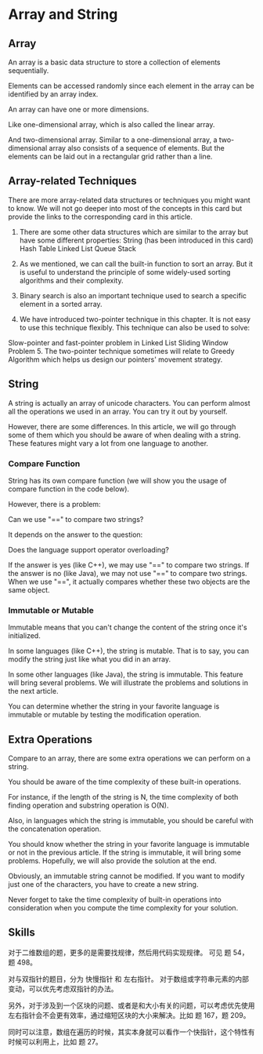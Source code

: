 # Array and String

## Array

An array is a basic data structure to store a collection of elements sequentially.

Elements can be accessed randomly since each element in the array can be identified by an array index.

An array can have one or more dimensions.

Like one-dimensional array, which is also called the linear array.

And two-dimensional array. Similar to a one-dimensional array, a two-dimensional array also consists of a sequence of elements. But the elements can be laid out in a rectangular grid rather than a line.

## Array-related Techniques

There are more array-related data structures or techniques you might want to know. We will not go deeper into most of the concepts in this card but provide the links to the corresponding card in this article.

1. There are some other data structures which are similar to the array but have some different properties:
   String (has been introduced in this card)
   Hash Table
   Linked List
   Queue
   Stack

2. As we mentioned, we can call the built-in function to sort an array. But it is useful to understand the principle of some widely-used sorting algorithms and their complexity.

3. Binary search is also an important technique used to search a specific element in a sorted array.

4. We have introduced two-pointer technique in this chapter. It is not easy to use this technique flexibly. This technique can also be used to solve:

Slow-pointer and fast-pointer problem in Linked List
Sliding Window Problem 5. The two-pointer technique sometimes will relate to Greedy Algorithm which helps us design our pointers' movement strategy.

## String

A string is actually an array of unicode characters. You can perform almost all the operations we used in an array. You can try it out by yourself.

However, there are some differences. In this article, we will go through some of them which you should be aware of when dealing with a string. These features might vary a lot from one language to another.

### Compare Function

String has its own compare function (we will show you the usage of compare function in the code below).

However, there is a problem:

Can we use "==" to compare two strings?

It depends on the answer to the question:

Does the language support operator overloading?

If the answer is yes (like C++), we may use "==" to compare two strings.
If the answer is no (like Java), we may not use "==" to compare two strings. When we use "==", it actually compares whether these two objects are the same object.

### Immutable or Mutable

Immutable means that you can't change the content of the string once it's initialized.

In some languages (like C++), the string is mutable. That is to say, you can modify the string just like what you did in an array.

In some other languages (like Java), the string is immutable. This feature will bring several problems. We will illustrate the problems and solutions in the next article.

You can determine whether the string in your favorite language is immutable or mutable by testing the modification operation.

## Extra Operations

Compare to an array, there are some extra operations we can perform on a string.

You should be aware of the time complexity of these built-in operations.

For instance, if the length of the string is N, the time complexity of both finding operation and substring operation is O(N).

Also, in languages which the string is immutable, you should be careful with the concatenation operation.

You should know whether the string in your favorite language is immutable or not in the previous article. If the string is immutable, it will bring some problems. Hopefully, we will also provide the solution at the end.

Obviously, an immutable string cannot be modified. If you want to modify just one of the characters, you have to create a new string.

Never forget to take the time complexity of built-in operations into consideration when you compute the time complexity for your solution.

## Skills

对于二维数组的题，更多的是需要找规律，然后用代码实现规律。
可见 题 54，题 498。

对与双指针的题目，分为 快慢指针 和 左右指针。
对于数组或字符串元素的内部变动，可以优先考虑双指针的办法。

另外，对于涉及到一个区块的问题、或者是和大小有关的问题，可以考虑优先使用左右指针会不会更有效率，通过缩短区块的大小来解决。比如 题 167，题 209。

同时可以注意，数组在遍历的时候，其实本身就可以看作一个快指针，这个特性有时候可以利用上，比如 题 27。
